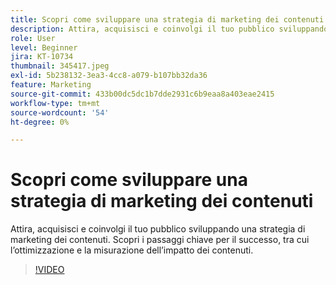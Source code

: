 ```yaml
---
title: Scopri come sviluppare una strategia di marketing dei contenuti
description: Attira, acquisisci e coinvolgi il tuo pubblico sviluppando una strategia di marketing dei contenuti.
role: User
level: Beginner
jira: KT-10734
thumbnail: 345417.jpeg
exl-id: 5b238132-3ea3-4cc8-a079-b107bb32da36
feature: Marketing
source-git-commit: 433b00dc5dc1b7dde2931c6b9eaa8a403eae2415
workflow-type: tm+mt
source-wordcount: '54'
ht-degree: 0%

---
```


# Scopri come sviluppare una strategia di marketing dei contenuti

Attira, acquisisci e coinvolgi il tuo pubblico sviluppando una strategia di marketing dei contenuti. Scopri i passaggi chiave per il successo, tra cui l’ottimizzazione e la misurazione dell’impatto dei contenuti.

>[!VIDEO](https://video.tv.adobe.com/v/345417/?quality=12&learn=on)
